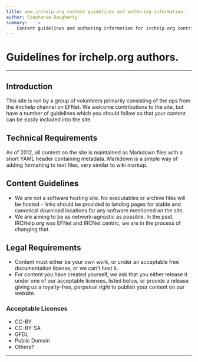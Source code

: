 ```yaml
---
title: www.irchelp.org content guidelines and authoring information.
author: Stephanie Daugherty
summary:	>
	Content guidelines and authoring information for irchelp.org contributors and staff.
---
```


# Guidelines for irchelp.org authors.


* * *

## Introduction

This site is run by a group of volunteers primarily consisting of the ops from the #irchelp channel on EFNet. We welcome contributions to the site, but have a number of guidelines which you should
follow so that your content can be easily included into the site.


## Technical Requirements

As of 2012, all content on the site is maintained as Markdown files with a short YAML header containing metadata. Markdown is a simple way of adding formatting to text files, very similar to wiki markup.

## Content Guidelines
  * We are not a software hosting site. No executables or archive files will be hosted - links should be provided to landing pages for stable and canonical download locations for any software mentioned on the site.
  * We are aiming to be as network-agnostic as possible. In the past, IRCHelp.org was EFNet and IRCNet centric, we are in the process of changing that.

## Legal Requirements

  * Content must either be your own work, or under an acceptable free documentation license, or we can't host it.
  * For content you have created yourself, we ask that you either release it under one of our acceptable licenses, listed below, or provide a release giving us a royalty-free, perpetual right to publish your content on our website.

### Acceptable Licenses
  * CC-BY
  * CC-BY-SA
  * GFDL
  * Public Domain
  * Others?

* * *


